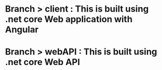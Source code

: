 # Branch > client : This is built using .net core Web application with Angular

# Branch > webAPI : This is built using .net core Web API
